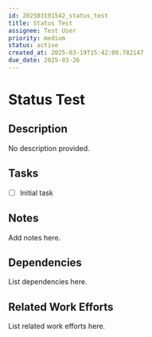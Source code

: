 ```yaml
---
id: 202503191542_status_test
title: Status Test
assignee: Test User
priority: medium
status: active
created_at: 2025-03-19T15:42:08.782147
due_date: 2025-03-26
---
```


# Status Test

## Description
No description provided.

## Tasks
- [ ] Initial task

## Notes
Add notes here.

## Dependencies
List dependencies here.

## Related Work Efforts
List related work efforts here.